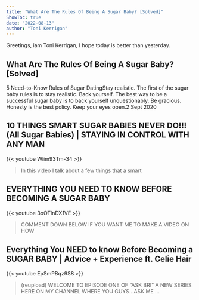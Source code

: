 ```yaml
---
title: "What Are The Rules Of Being A Sugar Baby? [Solved]"
ShowToc: true 
date: "2022-08-13"
author: "Toni Kerrigan" 
---
```


Greetings, iam Toni Kerrigan, I hope today is better than yesterday.
## What Are The Rules Of Being A Sugar Baby? [Solved]
5 Need-to-Know Rules of Sugar DatingStay realistic. The first of the sugar baby rules is to stay realistic. 
 Back yourself. The best way to be a successful sugar baby is to back yourself unquestionably. 
 Be gracious. 
 Honesty is the best policy. 
 Keep your eyes open.2 Sept 2020

## 10 THINGS SMART SUGAR BABIES NEVER DO!!! (All Sugar Babies) | STAYING IN CONTROL WITH ANY MAN
{{< youtube Wlim93Tm-34 >}}
>In this video I talk about a few things that a smart 

## EVERYTHING YOU NEED TO KNOW BEFORE BECOMING A SUGAR BABY
{{< youtube 3oOTlnDX1VE >}}
>COMMENT DOWN BELOW IF YOU WANT ME TO MAKE A VIDEO ON HOW 

## Everything You NEED to know Before Becoming a SUGAR BABY | Advice + Experience ft. Celie Hair
{{< youtube EpSmPBqz9S8 >}}
>(reupload) WELCOME TO EPISODE ONE OF “ASK BRI” A NEW SERIES HERE ON MY CHANNEL WHERE YOU GUYS...ASK ME ...

